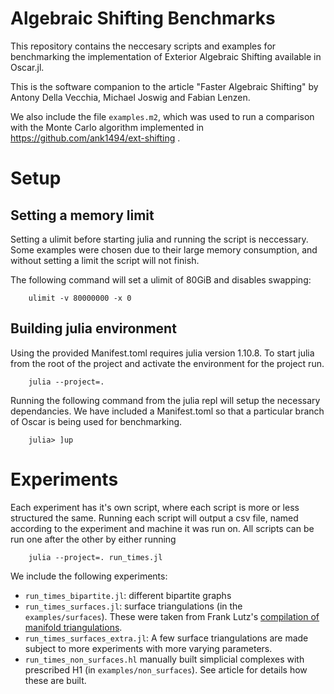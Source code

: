 # Algebraic Shifting Benchmarks

This repository contains the neccesary scripts and examples for benchmarking the implementation of Exterior Algebraic Shifting available in Oscar.jl.

This is the software companion to the article "Faster Algebraic Shifting" by Antony Della Vecchia, Michael Joswig and Fabian Lenzen.

We also include the file `examples.m2`, which was used to run a comparison with the Monte Carlo algorithm implemented in https://github.com/ank1494/ext-shifting .

# Setup

## Setting a memory limit
Setting a ulimit before starting julia and running the script is neccessary.
Some examples were chosen due to their large memory consumption, and without setting
a limit the script will not finish.

The following command will set a ulimit of 80GiB and disables swapping:

```
    ulimit -v 80000000 -x 0
```

## Building julia environment

Using the provided Manifest.toml requires julia version 1.10.8.
To start julia from the root of the project and activate the environment for the project run.

```
    julia --project=.
```

Running the following command from the julia repl will setup the necessary dependancies. 
We have included a Manifest.toml so that a particular branch of Oscar is being used for benchmarking. 

```
    julia> ]up
```

# Experiments

Each experiment has it's own script, where each script is more or less structured the same.
Running each script will output a csv file, named according to the experiment and machine it was run on.
All scripts can be run one after the other by either running 

```
    julia --project=. run_times.jl
```

We include the following experiments:

 * `run_times_bipartite.jl`: different bipartite graphs
 * `run_times_surfaces.jl`: surface triangulations (in the `examples/surfaces`).
   These were taken from Frank Lutz's [compilation of manifold triangulations](https://www3.math.tu-berlin.de/IfM/Nachrufe/Frank_Lutz/stellar/).
 * `run_times_surfaces_extra.jl`: A few surface triangulations are made subject to more experiments with more varying parameters.
 * `run_times_non_surfaces.hl` manually built simplicial complexes with prescribed H1 (in `examples/non_surfaces`).
   See article for details how these are built.